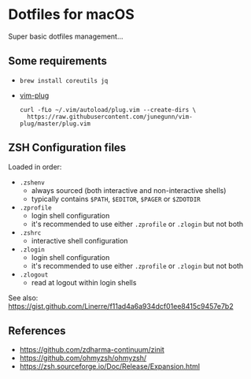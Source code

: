 # Dotfiles for macOS

Super basic dotfiles management...

## Some requirements

- `brew install coreutils jq`

- [vim-plug](https://github.com/junegunn/vim-plug)
  ```
  curl -fLo ~/.vim/autoload/plug.vim --create-dirs \
    https://raw.githubusercontent.com/junegunn/vim-plug/master/plug.vim
  ```

## ZSH Configuration files

Loaded in order:

- `.zshenv`
  - always sourced (both interactive and non-interactive shells)
  - typically contains `$PATH`, `$EDITOR`, `$PAGER` or `$ZDOTDIR`
- `.zprofile`
  - login shell configuration
  - it's recommended to use either `.zprofile` or `.zlogin` but not both
- `.zshrc`
  - interactive shell configuration
- `.zlogin`
  - login shell configuration
  - it's recommended to use either `.zprofile` or `.zlogin` but not both
- `.zlogout`
  - read at logout within login shells

See also: https://gist.github.com/Linerre/f11ad4a6a934dcf01ee8415c9457e7b2

## References

- https://github.com/zdharma-continuum/zinit
- https://github.com/ohmyzsh/ohmyzsh/
- https://zsh.sourceforge.io/Doc/Release/Expansion.html

